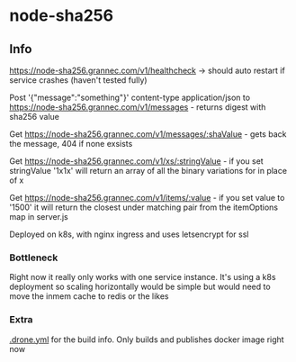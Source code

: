 # node-sha256


## Info

https://node-sha256.grannec.com/v1/healthcheck -> should auto restart if service crashes (haven't tested fully)

Post '{"message":"something"}' content-type application/json to https://node-sha256.grannec.com/v1/messages - returns digest with sha256 value

Get https://node-sha256.grannec.com/v1/messages/:shaValue - gets back the message, 404 if none exsists

Get https://node-sha256.grannec.com/v1/xs/:stringValue - if you set stringValue '1x1x' will return an array of all the binary variations for in place of x

Get https://node-sha256.grannec.com/v1/items/:value - if you set value to '1500' it will return the closest under matching pair from the itemOptions map in server.js

Deployed on k8s, with nginx ingress and uses letsencrypt for ssl


### Bottleneck

Right now it really only works with one service instance. It's using a k8s deployment so scaling horizontally would be simple but would need to move the inmem cache to redis or the likes



### Extra

[.drone.yml](.drone.yml) for the build info. Only builds and publishes docker image right now
